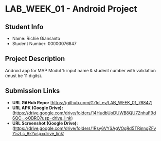 # LAB_WEEK_01 - Android Project

## Student Info
- Name: Richie Giansanto  
- Student Number: 00000076847  

## Project Description
Android app for MAP Modul 1: input name & student number with validation (must be 11 digits).  

## Submission Links
- **URL GitHub Repo:** [https://github.com/Gr1cLev/LAB_WEEK_01_76847]
- **URL APK (Google Drive):** (https://drive.google.com/drive/folders/14HudbUoDUWB8QU7ZnhuF9d6QC-_oOBRO?usp=drive_link)
- **URL Screenshot (Google Drive):** (https://drive.google.com/drive/folders/1Rsy6VYSAgVOgRd5TRjnngZFvY5zLc_8k?usp=drive_link)
